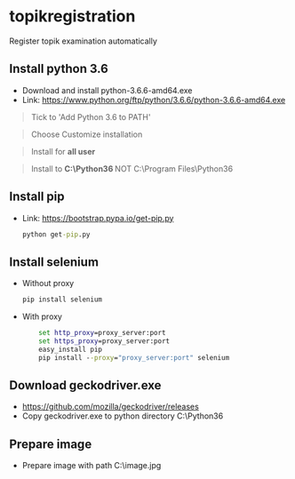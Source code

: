 # topikregistration
Register topik examination automatically

## Install python 3.6 
- Download and install python-3.6.6-amd64.exe
- Link: <https://www.python.org/ftp/python/3.6.6/python-3.6.6-amd64.exe>

>Tick to 'Add Python 3.6 to PATH'

> Choose Customize installation

>Install for <b>all user</b>

>Install to <b> C:\Python36 </b> NOT C:\Program Files\Python36


## Install pip
- Link: <https://bootstrap.pypa.io/get-pip.py>
    ```cmd
    python get-pip.py
    ```

## Install selenium
- Without proxy
    ```cmd
    pip install selenium
    ```
- With proxy
    ```cmd
        set http_proxy=proxy_server:port
        set https_proxy=proxy_server:port
        easy_install pip
        pip install --proxy="proxy_server:port" selenium
    ``` 
## Download geckodriver.exe
- <https://github.com/mozilla/geckodriver/releases>
- Copy geckodriver.exe to python directory C:\Python36


## Prepare image
- Prepare image with path C:\image.jpg
